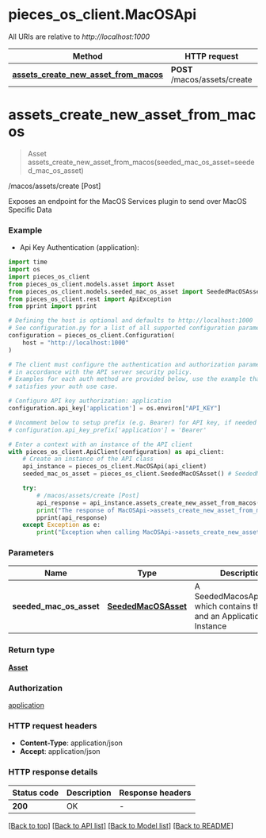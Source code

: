 # pieces_os_client.MacOSApi

All URIs are relative to *http://localhost:1000*

Method | HTTP request | Description
------------- | ------------- | -------------
[**assets_create_new_asset_from_macos**](MacOSApi.md#assets_create_new_asset_from_macos) | **POST** /macos/assets/create | /macos/assets/create [Post]


# **assets_create_new_asset_from_macos**
> Asset assets_create_new_asset_from_macos(seeded_mac_os_asset=seeded_mac_os_asset)

/macos/assets/create [Post]

Exposes an endpoint for the MacOS Services plugin to send over MacOS Specific Data

### Example

* Api Key Authentication (application):
```python
import time
import os
import pieces_os_client
from pieces_os_client.models.asset import Asset
from pieces_os_client.models.seeded_mac_os_asset import SeededMacOSAsset
from pieces_os_client.rest import ApiException
from pprint import pprint

# Defining the host is optional and defaults to http://localhost:1000
# See configuration.py for a list of all supported configuration parameters.
configuration = pieces_os_client.Configuration(
    host = "http://localhost:1000"
)

# The client must configure the authentication and authorization parameters
# in accordance with the API server security policy.
# Examples for each auth method are provided below, use the example that
# satisfies your auth use case.

# Configure API key authorization: application
configuration.api_key['application'] = os.environ["API_KEY"]

# Uncomment below to setup prefix (e.g. Bearer) for API key, if needed
# configuration.api_key_prefix['application'] = 'Bearer'

# Enter a context with an instance of the API client
with pieces_os_client.ApiClient(configuration) as api_client:
    # Create an instance of the API class
    api_instance = pieces_os_client.MacOSApi(api_client)
    seeded_mac_os_asset = pieces_os_client.SeededMacOSAsset() # SeededMacOSAsset | A SeededMacosApplication which contains the value and an Application Instance (optional)

    try:
        # /macos/assets/create [Post]
        api_response = api_instance.assets_create_new_asset_from_macos(seeded_mac_os_asset=seeded_mac_os_asset)
        print("The response of MacOSApi->assets_create_new_asset_from_macos:\n")
        pprint(api_response)
    except Exception as e:
        print("Exception when calling MacOSApi->assets_create_new_asset_from_macos: %s\n" % e)
```



### Parameters

Name | Type | Description  | Notes
------------- | ------------- | ------------- | -------------
 **seeded_mac_os_asset** | [**SeededMacOSAsset**](SeededMacOSAsset.md)| A SeededMacosApplication which contains the value and an Application Instance | [optional] 

### Return type

[**Asset**](Asset.md)

### Authorization

[application](../README.md#application)

### HTTP request headers

 - **Content-Type**: application/json
 - **Accept**: application/json

### HTTP response details
| Status code | Description | Response headers |
|-------------|-------------|------------------|
**200** | OK |  -  |

[[Back to top]](#) [[Back to API list]](../README.md#documentation-for-api-endpoints) [[Back to Model list]](../README.md#documentation-for-models) [[Back to README]](../README.md)

